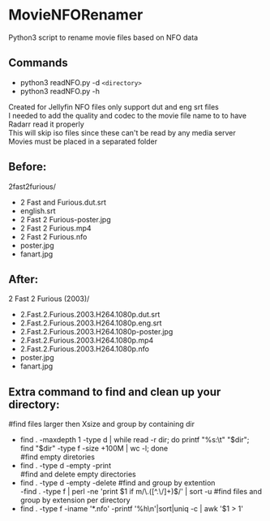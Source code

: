 # MovieNFORenamer
Python3 script to rename movie files based on NFO data

## Commands
- python3 readNFO.py -d `<directory>`
- python3 readNFO.py -h

Created for Jellyfin NFO files only support dut and eng srt files  
I needed to add the quality and codec to the movie file name to to have Radarr read it properly  
This will skip iso files since these can't be read by any media server  
Movies must be placed in a separated folder

## Before:
2fast2furious/
- 2 Fast and Furious.dut.srt
- english.srt
- 2 Fast 2 Furious-poster.jpg
- 2 Fast 2 Furious.mp4
- 2 Fast 2 Furious.nfo
- poster.jpg
- fanart.jpg

## After:
2 Fast 2 Furious (2003)/
- 2.Fast.2.Furious.2003.H264.1080p.dut.srt
- 2.Fast.2.Furious.2003.H264.1080p.eng.srt
- 2.Fast.2.Furious.2003.H264.1080p-poster.jpg
- 2.Fast.2.Furious.2003.H264.1080p.mp4
- 2.Fast.2.Furious.2003.H264.1080p.nfo
- poster.jpg
- fanart.jpg

## Extra command to find and clean up your directory:
#find files larger then Xsize and group by containing dir
- find . -maxdepth 1 -type d | while read -r dir; do printf "%s:\t" "$dir"; find "$dir" -type f -size +100M | wc -l; done  
#find empty diretories
- find . -type d -empty -print  
#find and delete empty directories
- find . -type d -empty -delete
#find and group by extention  
-find . -type f | perl -ne 'print $1 if m/\.([^.\/]+)$/' | sort -u
#find files and group by extension per directory  
- find . -type f -iname '*.nfo' -printf '%h\n'|sort|uniq -c | awk '$1 > 1'
